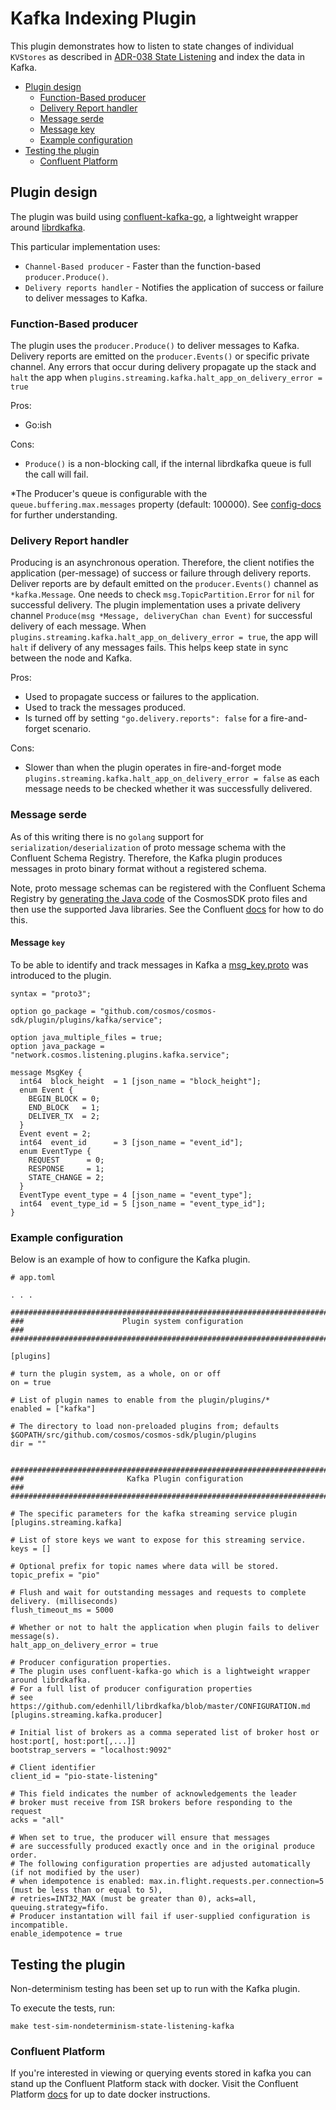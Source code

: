# Kafka Indexing Plugin

This plugin demonstrates how to listen to state changes of individual `KVStores` as described in [ADR-038 State Listening](https://github.com/vulcanize/cosmos-sdk/blob/adr038_plugin_proposal/docs/architecture/adr-038-state-listening.md) and index the data in Kafka.



<!-- TOC -->
  - [Plugin design](#plugin-design)
    - [Function-Based producer](#function-based-producer)
    - [Delivery Report handler](#delivery-report-handler)
    - [Message serde](#message-serde)
    - [Message key](#message-key)
    - [Example configuration](#example-configuration)
  - [Testing the plugin](#testing-the-plugin)
    - [Confluent Platform](#confluent-platform)
    


## Plugin design
The plugin was build using [confluent-kafka-go](https://github.com/confluentinc/confluent-kafka-go), a lightweight wrapper around [librdkafka](https://github.com/edenhill/librdkafka).

This particular implementation uses:
* `Channel-Based producer` - Faster than the function-based `producer.Produce()`.
* `Delivery reports handler` - Notifies the application of success or failure to deliver messages to Kafka.

### Function-Based producer
The plugin uses the `producer.Produce()` to deliver messages to Kafka. Delivery reports are emitted on the `producer.Events()` or specific private channel.
Any errors that occur during delivery propagate up the stack and `halt` the app when `plugins.streaming.kafka.halt_app_on_delivery_error = true`

Pros:
* Go:ish

Cons:
* `Produce()` is a non-blocking call, if the internal librdkafka queue is full the call will fail.

*The Producer's queue is configurable with the `queue.buffering.max.messages` property (default: 100000). See [config-docs](https://github.com/edenhill/librdkafka/blob/master/CONFIGURATION.md) for further understanding.

### Delivery Report handler
Producing is an asynchronous operation. Therefore, the client notifies the application (per-message) of success or failure through delivery reports.
Deliver reports are by default emitted on the `producer.Events()` channel as `*kafka.Message`. One needs to check `msg.TopicPartition.Error` for `nil` for successful delivery.
The plugin implementation uses a private delivery channel `Produce(msg *Message, deliveryChan chan Event)` for successful delivery of each message.
When `plugins.streaming.kafka.halt_app_on_delivery_error = true`, the app will `halt` if delivery of any messages fails. This helps keep state in sync between the node and Kafka.

Pros:
* Used to propagate success or failures to the application.
* Used to track the messages produced.
* Is turned off by setting `"go.delivery.reports": false` for a fire-and-forget scenario.

Cons:
* Slower than when the plugin operates in fire-and-forget mode `plugins.streaming.kafka.halt_app_on_delivery_error = false` as each message needs to be checked whether it was successfully delivered. 

### Message serde

As of this writing there is no `golang` support for `serialization/deserialization` of proto message schema with the Confluent Schema Registry. Therefore, the Kafka plugin produces messages in proto binary format without a registered schema.

Note, proto message schemas can be registered with the Confluent Schema Registry by [generating the Java code](https://developers.google.com/protocol-buffers/docs/javatutorial) of the CosmosSDK proto files and then use the supported Java libraries. See the Confluent [docs](https://docs.confluent.io/platform/current/schema-registry/serdes-develop/serdes-protobuf.html) for how to do this.

#### Message `key`

To be able to identify and track messages in Kafka a [msg_key.proto](./proto/msg_key.proto) was introduced to the plugin.

```
syntax = "proto3";

option go_package = "github.com/cosmos/cosmos-sdk/plugin/plugins/kafka/service";

option java_multiple_files = true;
option java_package = "network.cosmos.listening.plugins.kafka.service";

message MsgKey {
  int64  block_height  = 1 [json_name = "block_height"];
  enum Event {
    BEGIN_BLOCK = 0;
    END_BLOCK   = 1;
    DELIVER_TX  = 2;
  }
  Event event = 2;
  int64  event_id      = 3 [json_name = "event_id"];
  enum EventType {
    REQUEST      = 0;
    RESPONSE     = 1;
    STATE_CHANGE = 2;
  }
  EventType event_type = 4 [json_name = "event_type"];
  int64  event_type_id = 5 [json_name = "event_type_id"];
}
```

### Example configuration

Below is an example of how to configure the Kafka plugin.
```
# app.toml

. . .

###############################################################################
###                      Plugin system configuration                        ###
###############################################################################

[plugins]

# turn the plugin system, as a whole, on or off
on = true

# List of plugin names to enable from the plugin/plugins/*
enabled = ["kafka"]

# The directory to load non-preloaded plugins from; defaults $GOPATH/src/github.com/cosmos/cosmos-sdk/plugin/plugins
dir = ""


###############################################################################
###                       Kafka Plugin configuration                        ###
###############################################################################

# The specific parameters for the kafka streaming service plugin
[plugins.streaming.kafka]

# List of store keys we want to expose for this streaming service.
keys = []

# Optional prefix for topic names where data will be stored.
topic_prefix = "pio"

# Flush and wait for outstanding messages and requests to complete delivery. (milliseconds)
flush_timeout_ms = 5000

# Whether or not to halt the application when plugin fails to deliver message(s).
halt_app_on_delivery_error = true

# Producer configuration properties.
# The plugin uses confluent-kafka-go which is a lightweight wrapper around librdkafka.
# For a full list of producer configuration properties
# see https://github.com/edenhill/librdkafka/blob/master/CONFIGURATION.md
[plugins.streaming.kafka.producer]

# Initial list of brokers as a comma seperated list of broker host or host:port[, host:port[,...]]
bootstrap_servers = "localhost:9092"

# Client identifier
client_id = "pio-state-listening"

# This field indicates the number of acknowledgements the leader
# broker must receive from ISR brokers before responding to the request
acks = "all"

# When set to true, the producer will ensure that messages
# are successfully produced exactly once and in the original produce order.
# The following configuration properties are adjusted automatically (if not modified by the user)
# when idempotence is enabled: max.in.flight.requests.per.connection=5 (must be less than or equal to 5),
# retries=INT32_MAX (must be greater than 0), acks=all, queuing.strategy=fifo.
# Producer instantation will fail if user-supplied configuration is incompatible.
enable_idempotence = true
```

## Testing the plugin

Non-determinism testing has been set up to run with the Kafka plugin.

To execute the tests, run:
```
make test-sim-nondeterminism-state-listening-kafka
```

### Confluent Platform

If you're interested in viewing or querying events stored in kafka you can stand up the Confluent Platform stack with docker.
Visit the Confluent Platform [docs](https://docs.confluent.io/platform/current/quickstart/ce-docker-quickstart.html) for up to date docker instructions.
